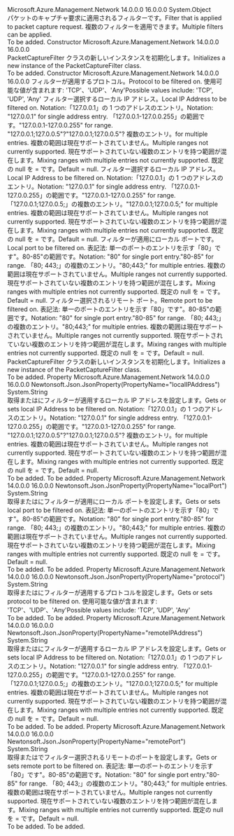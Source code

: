 <Type Name="PacketCaptureFilter" FullName="Microsoft.Azure.Management.Network.Models.PacketCaptureFilter">
  <TypeSignature Language="C#" Value="public class PacketCaptureFilter" />
  <TypeSignature Language="ILAsm" Value=".class public auto ansi beforefieldinit PacketCaptureFilter extends System.Object" />
  <TypeSignature Language="DocId" Value="T:Microsoft.Azure.Management.Network.Models.PacketCaptureFilter" />
  <TypeSignature Language="VB.NET" Value="Public Class PacketCaptureFilter" />
  <TypeSignature Language="F#" Value="type PacketCaptureFilter = class" />
  <AssemblyInfo>
    <AssemblyName>Microsoft.Azure.Management.Network</AssemblyName>
    <AssemblyVersion>14.0.0.0</AssemblyVersion>
    <AssemblyVersion>16.0.0.0</AssemblyVersion>
  </AssemblyInfo>
  <Base>
    <BaseTypeName>System.Object</BaseTypeName>
  </Base>
  <Interfaces />
  <Docs>
    <summary>
            <span data-ttu-id="91cf3-101">パケットのキャプチャ要求に適用されるフィルターです。</span><span class="sxs-lookup"><span data-stu-id="91cf3-101">Filter that is applied to packet capture request.</span></span> <span data-ttu-id="91cf3-102">複数のフィルターを適用できます。</span><span class="sxs-lookup"><span data-stu-id="91cf3-102">Multiple filters can be applied.</span></span>
            </summary>
    <remarks>To be added.</remarks>
  </Docs>
  <Members>
    <Member MemberName=".ctor">
      <MemberSignature Language="C#" Value="public PacketCaptureFilter ();" />
      <MemberSignature Language="ILAsm" Value=".method public hidebysig specialname rtspecialname instance void .ctor() cil managed" />
      <MemberSignature Language="DocId" Value="M:Microsoft.Azure.Management.Network.Models.PacketCaptureFilter.#ctor" />
      <MemberSignature Language="VB.NET" Value="Public Sub New ()" />
      <MemberType>Constructor</MemberType>
      <AssemblyInfo>
        <AssemblyName>Microsoft.Azure.Management.Network</AssemblyName>
        <AssemblyVersion>14.0.0.0</AssemblyVersion>
        <AssemblyVersion>16.0.0.0</AssemblyVersion>
      </AssemblyInfo>
      <Parameters />
      <Docs>
        <summary>
            <span data-ttu-id="91cf3-103">PacketCaptureFilter クラスの新しいインスタンスを初期化します。</span><span class="sxs-lookup"><span data-stu-id="91cf3-103">Initializes a new instance of the PacketCaptureFilter class.</span></span>
            </summary>
        <remarks>To be added.</remarks>
      </Docs>
    </Member>
    <Member MemberName=".ctor">
      <MemberSignature Language="C#" Value="public PacketCaptureFilter (string protocol = null, string localIPAddress = null, string remoteIPAddress = null, string localPort = null, string remotePort = null);" />
      <MemberSignature Language="ILAsm" Value=".method public hidebysig specialname rtspecialname instance void .ctor(string protocol, string localIPAddress, string remoteIPAddress, string localPort, string remotePort) cil managed" />
      <MemberSignature Language="DocId" Value="M:Microsoft.Azure.Management.Network.Models.PacketCaptureFilter.#ctor(System.String,System.String,System.String,System.String,System.String)" />
      <MemberSignature Language="VB.NET" Value="Public Sub New (Optional protocol As String = null, Optional localIPAddress As String = null, Optional remoteIPAddress As String = null, Optional localPort As String = null, Optional remotePort As String = null)" />
      <MemberSignature Language="F#" Value="new Microsoft.Azure.Management.Network.Models.PacketCaptureFilter : string * string * string * string * string -&gt; Microsoft.Azure.Management.Network.Models.PacketCaptureFilter" Usage="new Microsoft.Azure.Management.Network.Models.PacketCaptureFilter (protocol, localIPAddress, remoteIPAddress, localPort, remotePort)" />
      <MemberType>Constructor</MemberType>
      <AssemblyInfo>
        <AssemblyName>Microsoft.Azure.Management.Network</AssemblyName>
        <AssemblyVersion>14.0.0.0</AssemblyVersion>
        <AssemblyVersion>16.0.0.0</AssemblyVersion>
      </AssemblyInfo>
      <Parameters>
        <Parameter Name="protocol" Type="System.String" />
        <Parameter Name="localIPAddress" Type="System.String" />
        <Parameter Name="remoteIPAddress" Type="System.String" />
        <Parameter Name="localPort" Type="System.String" />
        <Parameter Name="remotePort" Type="System.String" />
      </Parameters>
      <Docs>
        <param name="protocol"><span data-ttu-id="91cf3-104">フィルターが適用するプロトコル。</span><span class="sxs-lookup"><span data-stu-id="91cf3-104">Protocol to be filtered on.</span></span> <span data-ttu-id="91cf3-105">使用可能な値が含まれます: 'TCP'、'UDP'、'Any'</span><span class="sxs-lookup"><span data-stu-id="91cf3-105">Possible values include: 'TCP', 'UDP', 'Any'</span></span></param>
        <param name="localIPAddress"><span data-ttu-id="91cf3-106">フィルター選択するローカル IP アドレス。</span><span class="sxs-lookup"><span data-stu-id="91cf3-106">Local IP Address to be filtered on.</span></span>
            <span data-ttu-id="91cf3-107">Notation:「127.0.0.1」の 1 つのアドレスのエントリ。</span><span class="sxs-lookup"><span data-stu-id="91cf3-107">Notation: "127.0.0.1" for single address entry.</span></span>
            <span data-ttu-id="91cf3-108">「127.0.0.1-127.0.0.255」の範囲です。</span><span class="sxs-lookup"><span data-stu-id="91cf3-108">"127.0.0.1-127.0.0.255" for range.</span></span> <span data-ttu-id="91cf3-109">"127.0.0.1;127.0.0.5"?</span><span class="sxs-lookup"><span data-stu-id="91cf3-109">"127.0.0.1;127.0.0.5"?</span></span> <span data-ttu-id="91cf3-110">複数のエントリ。</span><span class="sxs-lookup"><span data-stu-id="91cf3-110">for multiple entries.</span></span> <span data-ttu-id="91cf3-111">複数の範囲は現在サポートされていません。</span><span class="sxs-lookup"><span data-stu-id="91cf3-111">Multiple ranges not currently supported.</span></span> <span data-ttu-id="91cf3-112">現在サポートされていない複数のエントリを持つ範囲が混在します。</span><span class="sxs-lookup"><span data-stu-id="91cf3-112">Mixing ranges with multiple entries not currently supported.</span></span> <span data-ttu-id="91cf3-113">既定の null を = です。</span><span class="sxs-lookup"><span data-stu-id="91cf3-113">Default = null.</span></span></param>
        <param name="remoteIPAddress"><span data-ttu-id="91cf3-114">フィルター選択するローカル IP アドレス。</span><span class="sxs-lookup"><span data-stu-id="91cf3-114">Local IP Address to be filtered on.</span></span>
            <span data-ttu-id="91cf3-115">Notation:「127.0.0.1」の 1 つのアドレスのエントリ。</span><span class="sxs-lookup"><span data-stu-id="91cf3-115">Notation: "127.0.0.1" for single address entry.</span></span>
            <span data-ttu-id="91cf3-116">「127.0.0.1-127.0.0.255」の範囲です。</span><span class="sxs-lookup"><span data-stu-id="91cf3-116">"127.0.0.1-127.0.0.255" for range.</span></span> <span data-ttu-id="91cf3-117">「127.0.0.1;127.0.0.5;」の複数のエントリ。</span><span class="sxs-lookup"><span data-stu-id="91cf3-117">"127.0.0.1;127.0.0.5;" for multiple entries.</span></span> <span data-ttu-id="91cf3-118">複数の範囲は現在サポートされていません。</span><span class="sxs-lookup"><span data-stu-id="91cf3-118">Multiple ranges not currently supported.</span></span> <span data-ttu-id="91cf3-119">現在サポートされていない複数のエントリを持つ範囲が混在します。</span><span class="sxs-lookup"><span data-stu-id="91cf3-119">Mixing ranges with multiple entries not currently supported.</span></span> <span data-ttu-id="91cf3-120">既定の null を = です。</span><span class="sxs-lookup"><span data-stu-id="91cf3-120">Default = null.</span></span></param>
        <param name="localPort"><span data-ttu-id="91cf3-121">フィルターが適用にローカル ポートです。</span><span class="sxs-lookup"><span data-stu-id="91cf3-121">Local port to be filtered on.</span></span> <span data-ttu-id="91cf3-122">表記法: 単一のポートのエントリを示す「80」です"。80-85"の範囲です。</span><span class="sxs-lookup"><span data-stu-id="91cf3-122">Notation: "80" for single port entry."80-85" for range.</span></span> <span data-ttu-id="91cf3-123">「80; 443;」の複数のエントリ。</span><span class="sxs-lookup"><span data-stu-id="91cf3-123">"80;443;" for multiple entries.</span></span> <span data-ttu-id="91cf3-124">複数の範囲は現在サポートされていません。</span><span class="sxs-lookup"><span data-stu-id="91cf3-124">Multiple ranges not currently supported.</span></span> <span data-ttu-id="91cf3-125">現在サポートされていない複数のエントリを持つ範囲が混在します。</span><span class="sxs-lookup"><span data-stu-id="91cf3-125">Mixing ranges with multiple entries not currently supported.</span></span> <span data-ttu-id="91cf3-126">既定の null を = です。</span><span class="sxs-lookup"><span data-stu-id="91cf3-126">Default = null.</span></span></param>
        <param name="remotePort"><span data-ttu-id="91cf3-127">フィルター選択されるリモート ポート。</span><span class="sxs-lookup"><span data-stu-id="91cf3-127">Remote port to be filtered on.</span></span> <span data-ttu-id="91cf3-128">表記法: 単一のポートのエントリを示す「80」です"。80-85"の範囲です。</span><span class="sxs-lookup"><span data-stu-id="91cf3-128">Notation: "80" for single port entry."80-85" for range.</span></span> <span data-ttu-id="91cf3-129">「80; 443;」の複数のエントリ。</span><span class="sxs-lookup"><span data-stu-id="91cf3-129">"80;443;" for multiple entries.</span></span> <span data-ttu-id="91cf3-130">複数の範囲は現在サポートされていません。</span><span class="sxs-lookup"><span data-stu-id="91cf3-130">Multiple ranges not currently supported.</span></span> <span data-ttu-id="91cf3-131">現在サポートされていない複数のエントリを持つ範囲が混在します。</span><span class="sxs-lookup"><span data-stu-id="91cf3-131">Mixing ranges with multiple entries not currently supported.</span></span> <span data-ttu-id="91cf3-132">既定の null を = です。</span><span class="sxs-lookup"><span data-stu-id="91cf3-132">Default = null.</span></span></param>
        <summary>
            <span data-ttu-id="91cf3-133">PacketCaptureFilter クラスの新しいインスタンスを初期化します。</span><span class="sxs-lookup"><span data-stu-id="91cf3-133">Initializes a new instance of the PacketCaptureFilter class.</span></span>
            </summary>
        <remarks>To be added.</remarks>
      </Docs>
    </Member>
    <Member MemberName="LocalIPAddress">
      <MemberSignature Language="C#" Value="public string LocalIPAddress { get; set; }" />
      <MemberSignature Language="ILAsm" Value=".property instance string LocalIPAddress" />
      <MemberSignature Language="DocId" Value="P:Microsoft.Azure.Management.Network.Models.PacketCaptureFilter.LocalIPAddress" />
      <MemberSignature Language="VB.NET" Value="Public Property LocalIPAddress As String" />
      <MemberSignature Language="F#" Value="member this.LocalIPAddress : string with get, set" Usage="Microsoft.Azure.Management.Network.Models.PacketCaptureFilter.LocalIPAddress" />
      <MemberType>Property</MemberType>
      <AssemblyInfo>
        <AssemblyName>Microsoft.Azure.Management.Network</AssemblyName>
        <AssemblyVersion>14.0.0.0</AssemblyVersion>
        <AssemblyVersion>16.0.0.0</AssemblyVersion>
      </AssemblyInfo>
      <Attributes>
        <Attribute>
          <AttributeName>Newtonsoft.Json.JsonProperty(PropertyName="localIPAddress")</AttributeName>
        </Attribute>
      </Attributes>
      <ReturnValue>
        <ReturnType>System.String</ReturnType>
      </ReturnValue>
      <Docs>
        <summary>
            <span data-ttu-id="91cf3-134">取得またはにフィルターが適用するローカル IP アドレスを設定します。</span><span class="sxs-lookup"><span data-stu-id="91cf3-134">Gets or sets local IP Address to be filtered on.</span></span> <span data-ttu-id="91cf3-135">Notation:「127.0.0.1」の 1 つのアドレスのエントリ。</span><span class="sxs-lookup"><span data-stu-id="91cf3-135">Notation: "127.0.0.1" for single address entry.</span></span> <span data-ttu-id="91cf3-136">「127.0.0.1-127.0.0.255」の範囲です。</span><span class="sxs-lookup"><span data-stu-id="91cf3-136">"127.0.0.1-127.0.0.255" for range.</span></span> <span data-ttu-id="91cf3-137">"127.0.0.1;127.0.0.5"?</span><span class="sxs-lookup"><span data-stu-id="91cf3-137">"127.0.0.1;127.0.0.5"?</span></span> <span data-ttu-id="91cf3-138">複数のエントリ。</span><span class="sxs-lookup"><span data-stu-id="91cf3-138">for multiple entries.</span></span> <span data-ttu-id="91cf3-139">複数の範囲は現在サポートされていません。</span><span class="sxs-lookup"><span data-stu-id="91cf3-139">Multiple ranges not currently supported.</span></span> <span data-ttu-id="91cf3-140">現在サポートされていない複数のエントリを持つ範囲が混在します。</span><span class="sxs-lookup"><span data-stu-id="91cf3-140">Mixing ranges with multiple entries not currently supported.</span></span> <span data-ttu-id="91cf3-141">既定の null を = です。</span><span class="sxs-lookup"><span data-stu-id="91cf3-141">Default = null.</span></span>
            </summary>
        <value>To be added.</value>
        <remarks>To be added.</remarks>
      </Docs>
    </Member>
    <Member MemberName="LocalPort">
      <MemberSignature Language="C#" Value="public string LocalPort { get; set; }" />
      <MemberSignature Language="ILAsm" Value=".property instance string LocalPort" />
      <MemberSignature Language="DocId" Value="P:Microsoft.Azure.Management.Network.Models.PacketCaptureFilter.LocalPort" />
      <MemberSignature Language="VB.NET" Value="Public Property LocalPort As String" />
      <MemberSignature Language="F#" Value="member this.LocalPort : string with get, set" Usage="Microsoft.Azure.Management.Network.Models.PacketCaptureFilter.LocalPort" />
      <MemberType>Property</MemberType>
      <AssemblyInfo>
        <AssemblyName>Microsoft.Azure.Management.Network</AssemblyName>
        <AssemblyVersion>14.0.0.0</AssemblyVersion>
        <AssemblyVersion>16.0.0.0</AssemblyVersion>
      </AssemblyInfo>
      <Attributes>
        <Attribute>
          <AttributeName>Newtonsoft.Json.JsonProperty(PropertyName="localPort")</AttributeName>
        </Attribute>
      </Attributes>
      <ReturnValue>
        <ReturnType>System.String</ReturnType>
      </ReturnValue>
      <Docs>
        <summary>
            <span data-ttu-id="91cf3-142">取得またはにフィルターが適用にローカル ポートを設定します。</span><span class="sxs-lookup"><span data-stu-id="91cf3-142">Gets or sets local port to be filtered on.</span></span> <span data-ttu-id="91cf3-143">表記法: 単一のポートのエントリを示す「80」です"。80-85"の範囲です。</span><span class="sxs-lookup"><span data-stu-id="91cf3-143">Notation: "80" for single port entry."80-85" for range.</span></span> <span data-ttu-id="91cf3-144">「80; 443;」の複数のエントリ。</span><span class="sxs-lookup"><span data-stu-id="91cf3-144">"80;443;" for multiple entries.</span></span> <span data-ttu-id="91cf3-145">複数の範囲は現在サポートされていません。</span><span class="sxs-lookup"><span data-stu-id="91cf3-145">Multiple ranges not currently supported.</span></span> <span data-ttu-id="91cf3-146">現在サポートされていない複数のエントリを持つ範囲が混在します。</span><span class="sxs-lookup"><span data-stu-id="91cf3-146">Mixing ranges with multiple entries not currently supported.</span></span> <span data-ttu-id="91cf3-147">既定の null を = です。</span><span class="sxs-lookup"><span data-stu-id="91cf3-147">Default = null.</span></span>
            </summary>
        <value>To be added.</value>
        <remarks>To be added.</remarks>
      </Docs>
    </Member>
    <Member MemberName="Protocol">
      <MemberSignature Language="C#" Value="public string Protocol { get; set; }" />
      <MemberSignature Language="ILAsm" Value=".property instance string Protocol" />
      <MemberSignature Language="DocId" Value="P:Microsoft.Azure.Management.Network.Models.PacketCaptureFilter.Protocol" />
      <MemberSignature Language="VB.NET" Value="Public Property Protocol As String" />
      <MemberSignature Language="F#" Value="member this.Protocol : string with get, set" Usage="Microsoft.Azure.Management.Network.Models.PacketCaptureFilter.Protocol" />
      <MemberType>Property</MemberType>
      <AssemblyInfo>
        <AssemblyName>Microsoft.Azure.Management.Network</AssemblyName>
        <AssemblyVersion>14.0.0.0</AssemblyVersion>
        <AssemblyVersion>16.0.0.0</AssemblyVersion>
      </AssemblyInfo>
      <Attributes>
        <Attribute>
          <AttributeName>Newtonsoft.Json.JsonProperty(PropertyName="protocol")</AttributeName>
        </Attribute>
      </Attributes>
      <ReturnValue>
        <ReturnType>System.String</ReturnType>
      </ReturnValue>
      <Docs>
        <summary>
            <span data-ttu-id="91cf3-148">取得またはにフィルターが適用するプロトコルを設定します。</span><span class="sxs-lookup"><span data-stu-id="91cf3-148">Gets or sets protocol to be filtered on.</span></span> <span data-ttu-id="91cf3-149">使用可能な値が含まれます: 'TCP'、'UDP'、'Any'</span><span class="sxs-lookup"><span data-stu-id="91cf3-149">Possible values include: 'TCP', 'UDP', 'Any'</span></span>
            </summary>
        <value>To be added.</value>
        <remarks>To be added.</remarks>
      </Docs>
    </Member>
    <Member MemberName="RemoteIPAddress">
      <MemberSignature Language="C#" Value="public string RemoteIPAddress { get; set; }" />
      <MemberSignature Language="ILAsm" Value=".property instance string RemoteIPAddress" />
      <MemberSignature Language="DocId" Value="P:Microsoft.Azure.Management.Network.Models.PacketCaptureFilter.RemoteIPAddress" />
      <MemberSignature Language="VB.NET" Value="Public Property RemoteIPAddress As String" />
      <MemberSignature Language="F#" Value="member this.RemoteIPAddress : string with get, set" Usage="Microsoft.Azure.Management.Network.Models.PacketCaptureFilter.RemoteIPAddress" />
      <MemberType>Property</MemberType>
      <AssemblyInfo>
        <AssemblyName>Microsoft.Azure.Management.Network</AssemblyName>
        <AssemblyVersion>14.0.0.0</AssemblyVersion>
        <AssemblyVersion>16.0.0.0</AssemblyVersion>
      </AssemblyInfo>
      <Attributes>
        <Attribute>
          <AttributeName>Newtonsoft.Json.JsonProperty(PropertyName="remoteIPAddress")</AttributeName>
        </Attribute>
      </Attributes>
      <ReturnValue>
        <ReturnType>System.String</ReturnType>
      </ReturnValue>
      <Docs>
        <summary>
            <span data-ttu-id="91cf3-150">取得またはにフィルターが適用するローカル IP アドレスを設定します。</span><span class="sxs-lookup"><span data-stu-id="91cf3-150">Gets or sets local IP Address to be filtered on.</span></span> <span data-ttu-id="91cf3-151">Notation:「127.0.0.1」の 1 つのアドレスのエントリ。</span><span class="sxs-lookup"><span data-stu-id="91cf3-151">Notation: "127.0.0.1" for single address entry.</span></span> <span data-ttu-id="91cf3-152">「127.0.0.1-127.0.0.255」の範囲です。</span><span class="sxs-lookup"><span data-stu-id="91cf3-152">"127.0.0.1-127.0.0.255" for range.</span></span> <span data-ttu-id="91cf3-153">「127.0.0.1;127.0.0.5;」の複数のエントリ。</span><span class="sxs-lookup"><span data-stu-id="91cf3-153">"127.0.0.1;127.0.0.5;" for multiple entries.</span></span> <span data-ttu-id="91cf3-154">複数の範囲は現在サポートされていません。</span><span class="sxs-lookup"><span data-stu-id="91cf3-154">Multiple ranges not currently supported.</span></span> <span data-ttu-id="91cf3-155">現在サポートされていない複数のエントリを持つ範囲が混在します。</span><span class="sxs-lookup"><span data-stu-id="91cf3-155">Mixing ranges with multiple entries not currently supported.</span></span> <span data-ttu-id="91cf3-156">既定の null を = です。</span><span class="sxs-lookup"><span data-stu-id="91cf3-156">Default = null.</span></span>
            </summary>
        <value>To be added.</value>
        <remarks>To be added.</remarks>
      </Docs>
    </Member>
    <Member MemberName="RemotePort">
      <MemberSignature Language="C#" Value="public string RemotePort { get; set; }" />
      <MemberSignature Language="ILAsm" Value=".property instance string RemotePort" />
      <MemberSignature Language="DocId" Value="P:Microsoft.Azure.Management.Network.Models.PacketCaptureFilter.RemotePort" />
      <MemberSignature Language="VB.NET" Value="Public Property RemotePort As String" />
      <MemberSignature Language="F#" Value="member this.RemotePort : string with get, set" Usage="Microsoft.Azure.Management.Network.Models.PacketCaptureFilter.RemotePort" />
      <MemberType>Property</MemberType>
      <AssemblyInfo>
        <AssemblyName>Microsoft.Azure.Management.Network</AssemblyName>
        <AssemblyVersion>14.0.0.0</AssemblyVersion>
        <AssemblyVersion>16.0.0.0</AssemblyVersion>
      </AssemblyInfo>
      <Attributes>
        <Attribute>
          <AttributeName>Newtonsoft.Json.JsonProperty(PropertyName="remotePort")</AttributeName>
        </Attribute>
      </Attributes>
      <ReturnValue>
        <ReturnType>System.String</ReturnType>
      </ReturnValue>
      <Docs>
        <summary>
            <span data-ttu-id="91cf3-157">取得またはでフィルター選択されるリモートのポートを設定します。</span><span class="sxs-lookup"><span data-stu-id="91cf3-157">Gets or sets remote port to be filtered on.</span></span> <span data-ttu-id="91cf3-158">表記法: 単一のポートのエントリを示す「80」です"。80-85"の範囲です。</span><span class="sxs-lookup"><span data-stu-id="91cf3-158">Notation: "80" for single port entry."80-85" for range.</span></span> <span data-ttu-id="91cf3-159">「80; 443;」の複数のエントリ。</span><span class="sxs-lookup"><span data-stu-id="91cf3-159">"80;443;" for multiple entries.</span></span> <span data-ttu-id="91cf3-160">複数の範囲は現在サポートされていません。</span><span class="sxs-lookup"><span data-stu-id="91cf3-160">Multiple ranges not currently supported.</span></span> <span data-ttu-id="91cf3-161">現在サポートされていない複数のエントリを持つ範囲が混在します。</span><span class="sxs-lookup"><span data-stu-id="91cf3-161">Mixing ranges with multiple entries not currently supported.</span></span> <span data-ttu-id="91cf3-162">既定の null を = です。</span><span class="sxs-lookup"><span data-stu-id="91cf3-162">Default = null.</span></span>
            </summary>
        <value>To be added.</value>
        <remarks>To be added.</remarks>
      </Docs>
    </Member>
  </Members>
</Type>
